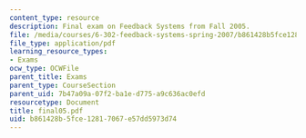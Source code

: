 ```yaml
---
content_type: resource
description: Final exam on Feedback Systems from Fall 2005.
file: /media/courses/6-302-feedback-systems-spring-2007/b861428b5fce12817067e57dd5973d74_final05.pdf
file_type: application/pdf
learning_resource_types:
- Exams
ocw_type: OCWFile
parent_title: Exams
parent_type: CourseSection
parent_uid: 7b47a09a-07f2-ba1e-d775-a9c636ac0efd
resourcetype: Document
title: final05.pdf
uid: b861428b-5fce-1281-7067-e57dd5973d74
---
```

